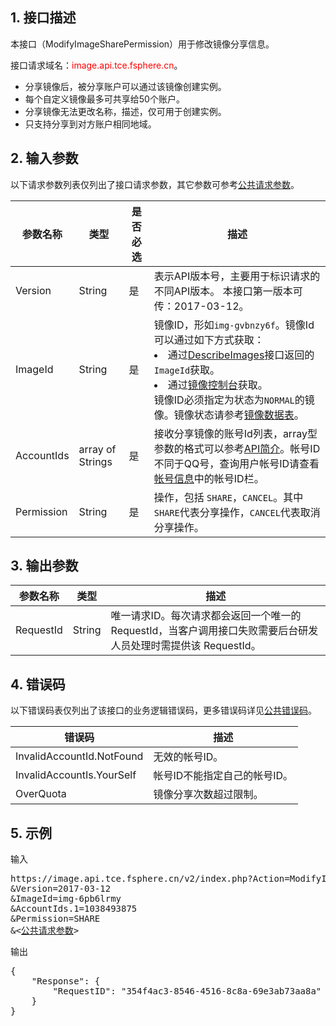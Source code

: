 ## 1. 接口描述

本接口（ModifyImageSharePermission）用于修改镜像分享信息。

接口请求域名：<font style="color:red">image.api.tce.fsphere.cn</font>。

* 分享镜像后，被分享账户可以通过该镜像创建实例。
* 每个自定义镜像最多可共享给50个账户。
* 分享镜像无法更改名称，描述，仅可用于创建实例。
* 只支持分享到对方账户相同地域。


## 2. 输入参数

以下请求参数列表仅列出了接口请求参数，其它参数可参考[公共请求参数](/document/api/213/6976)。

| 参数名称 |  类型 |是否必选| 描述 |
|---------|---------|---------|---------|
|Version|String|是|表示API版本号，主要用于标识请求的不同API版本。 本接口第一版本可传：2017-03-12。|
| ImageId |  String |是 | 镜像ID，形如`img-gvbnzy6f`。镜像Id可以通过如下方式获取：<br><li>通过[DescribeImages](/document/api/213/9418)接口返回的`ImageId`获取。<br><li>通过[镜像控制台](http://console.tcecqpoc.fsphere.cn/cvm/image)获取。 <br>镜像ID必须指定为状态为`NORMAL`的镜像。镜像状态请参考[镜像数据表](/document/api/213/9452#image_state)。|
| AccountIds |  array of Strings |是 | 接收分享镜像的账号Id列表，array型参数的格式可以参考[API简介](/document/api/213/568)。帐号ID不同于QQ号，查询用户帐号ID请查看[帐号信息](http://console.tcecqpoc.fsphere.cn/developer)中的帐号ID栏。|
| Permission |  String |是 | 操作，包括 `SHARE`，`CANCEL`。其中`SHARE`代表分享操作，`CANCEL`代表取消分享操作。|


## 3. 输出参数

| 参数名称 | 类型 | 描述 |
|---------|---------|---------|
| RequestId | String | 唯一请求ID。每次请求都会返回一个唯一的RequestId，当客户调用接口失败需要后台研发人员处理时需提供该 RequestId。|

## 4. 错误码

以下错误码表仅列出了该接口的业务逻辑错误码，更多错误码详见[公共错误码](/document/api/213/10146)。

| 错误码 |  描述 |
|---------|---------|
|InvalidAccountId.NotFound | 无效的帐号ID。 |
|InvalidAccountIs.YourSelf|帐号ID不能指定自己的帐号ID。|
|OverQuota|镜像分享次数超过限制。|

## 5. 示例 

输入
<pre>
https://image.api.tce.fsphere.cn/v2/index.php?Action=ModifyImageSharePermission
&Version=2017-03-12
&ImageId=img-6pb6lrmy
&AccountIds.1=1038493875
&Permission=SHARE
&<<a href="/doc/api/229/6976">公共请求参数</a>>
</pre>

输出
<pre>
{
    "Response": {
        "RequestID": "354f4ac3-8546-4516-8c8a-69e3ab73aa8a"
    }
}
</pre>
